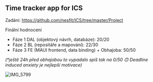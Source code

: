 ## Time tracker app for ICS

Zadání: https://github.com/nesfit/ICS/tree/master/Project

Finální hodnocení 
- Fáze 1 DAL (objektový návrh, databáze): 20/20
- Fáze 2 BL (repositáře a mapování): 22/30
- Fáze 3 FE (MAUI frontend, data binding) + Obhajoba: 50/50
  
_(*ještě 24h před obhajobou to vypadalo spíš tak na 0/50 🙃 Deadline induced anxiety je nejlepší motivace)_

  ![IMG_5799](https://github.com/FIT-prasata/ICS-2023/assets/50014167/8e065d62-0e17-4b67-b049-360b7885761f)
